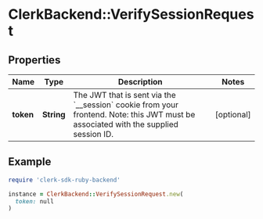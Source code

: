 # ClerkBackend::VerifySessionRequest

## Properties

| Name | Type | Description | Notes |
| ---- | ---- | ----------- | ----- |
| **token** | **String** | The JWT that is sent via the &#x60;__session&#x60; cookie from your frontend. Note: this JWT must be associated with the supplied session ID. | [optional] |

## Example

```ruby
require 'clerk-sdk-ruby-backend'

instance = ClerkBackend::VerifySessionRequest.new(
  token: null
)
```

